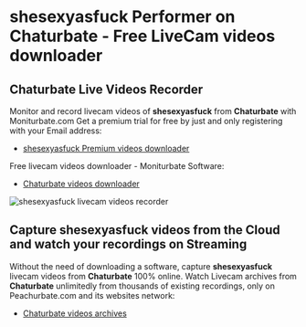 # shesexyasfuck Performer on Chaturbate - Free LiveCam videos downloader

## Chaturbate Live Videos Recorder

Monitor and record livecam videos of **shesexyasfuck** from **Chaturbate** with Moniturbate.com
Get a premium trial for free by just and only registering with your Email address:
* [shesexyasfuck Premium videos downloader](https://moniturbate.com/request-demo-licence-key.html)

Free livecam videos downloader - Moniturbate Software:
* [Chaturbate videos downloader](https://moniturbate.com/moniturbate-download-software.html)

![shesexyasfuck livecam videos recorder](https://peachurnet.com/templates/moniturbate-software.png)


## Capture shesexyasfuck videos from the Cloud and watch your recordings on Streaming

Without the need of downloading a software, capture **shesexyasfuck** livecam videos from **Chaturbate** 100% online.
Watch Livecam archives from **Chaturbate** unlimitedly from thousands of existing recordings, only on Peachurbate.com and its websites network:
* [Chaturbate videos archives](https://peachurnet.com/)